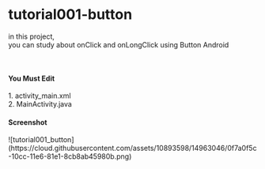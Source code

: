 # tutorial001-button

in this project, <br>
you can study about onClick and onLongClick using Button Android

<br>
<h4>You Must Edit</h4>
1. activity_main.xml <br>
2. MainActivity.java <br>

<h4>Screenshot</h4>
![tutorial001_button](https://cloud.githubusercontent.com/assets/10893598/14963046/0f7a0f5c-10cc-11e6-81e1-8cb8ab45980b.png)
